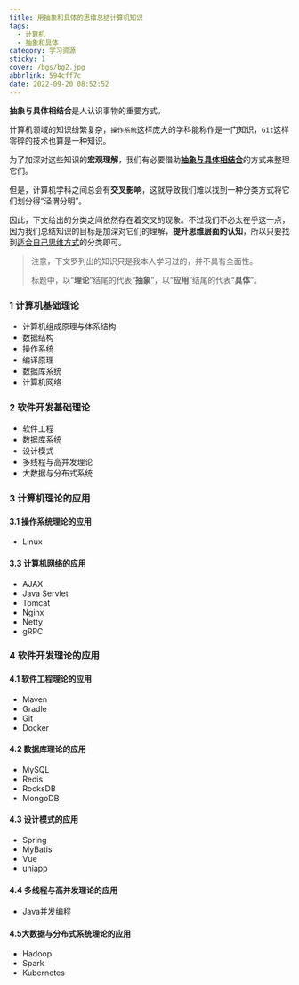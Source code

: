 ```yaml
---
title: 用抽象和具体的思维总结计算机知识
tags:
  - 计算机
  - 抽象和具体
category: 学习资源
sticky: 1
cover: /bgs/bg2.jpg
abbrlink: 594cff7c
date: 2022-09-20 08:52:52
---
```


  

**抽象与具体相结合**是人认识事物的重要方式。

计算机领域的知识纷繁复杂，`操作系统`这样庞大的学科能称作是一门知识，`Git`这样零碎的技术也算是一种知识。

为了加深对这些知识的**宏观理解**，我们有必要借助<u>**抽象与具体相结合**</u>的方式来整理它们。

但是，计算机学科之间总会有**交叉影响**，这就导致我们难以找到一种分类方式将它们划分得“泾渭分明”。

因此，下文给出的分类之间依然存在着交叉的现象。不过我们不必太在乎这一点，因为我们总结知识的目标是加深对它们的理解，**提升思维层面的认知**，所以只要找到<u>适合自己思维方式</u>的分类即可。



> 注意，下文罗列出的知识只是我本人学习过的，并不具有全面性。
>
> 标题中，以“**理论**”结尾的代表“**抽象**”，以“**应用**”结尾的代表“**具体**”。

### 1 计算机基础理论

- 计算机组成原理与体系结构
- 数据结构
- 操作系统
- 编译原理
- 数据库系统
- 计算机网络



### 2 软件开发基础理论

- 软件工程
- 数据库系统
- 设计模式
- 多线程与高并发理论
- 大数据与分布式系统



### 3 计算机理论的应用

#### 3.1 操作系统理论的应用

- Linux



#### 3.3 计算机网络的应用

- AJAX
- Java Servlet
- Tomcat
- Nginx
- Netty
- gRPC



### 4 软件开发理论的应用

#### 4.1 软件工程理论的应用

- Maven
- Gradle
- Git
- Docker



#### 4.2 数据库理论的应用

- MySQL
- Redis
- RocksDB
- MongoDB



#### 4.3 设计模式的应用

- Spring
- MyBatis
- Vue
- uniapp



#### 4.4 多线程与高并发理论的应用

- Java并发编程



#### 4.5大数据与分布式系统理论的应用

- Hadoop
- Spark
- Kubernetes